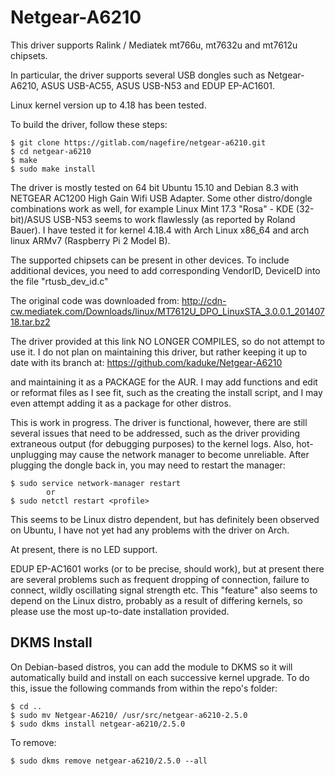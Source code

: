 # Netgear-A6210
This driver supports Ralink / Mediatek mt766u, mt7632u and mt7612u chipsets.

In particular, the driver supports several USB dongles such as Netgear-A6210,
ASUS USB-AC55, ASUS USB-N53 and EDUP EP-AC1601.

Linux kernel version up to 4.18 has been tested.

To build the driver, follow these steps:

	$ git clone https://gitlab.com/nagefire/netgear-a6210.git
	$ cd netgear-a6210
	$ make
	$ sudo make install

The driver is mostly tested on 64 bit Ubuntu 15.10 and Debian 8.3 with NETGEAR AC1200
High Gain Wifi USB Adapter. Some other distro/dongle combinations work as well, for
example Linux Mint 17.3 "Rosa" - KDE (32-bit)/ASUS USB-N53 seems to work flawlessly
(as reported by Roland Bauer). I have tested it for kernel 4.18.4 with Arch Linux
x86_64 and arch linux ARMv7 (Raspberry Pi 2 Model B).

The supported chipsets can be present in other devices. To include additional
devices, you need to add corresponding VendorID, DeviceID into the file
"rtusb_dev_id.c"

The original code was downloaded from: 
http://cdn-cw.mediatek.com/Downloads/linux/MT7612U_DPO_LinuxSTA_3.0.0.1_20140718.tar.bz2

The driver provided at this link NO LONGER COMPILES, so do not attempt to use it. I
do not plan on maintaining this driver, but rather keeping it up to date with
its branch at:
https://github.com/kaduke/Netgear-A6210

and maintaining it as a PACKAGE for the AUR. I may add functions and edit or reformat
files as I see fit, such as the creating the install script, and I may even attempt
adding it as a package for other distros.

This is work in progress. The driver is functional, however, there are still several
issues that need to be addressed, such as the driver providing extraneous output
(for debugging purposes) to the kernel logs. Also, hot-unplugging may cause the
network manager to become unreliable. After plugging the dongle back in, you may need
to restart the manager:

	$ sudo service network-manager restart
			or
	$ sudo netctl restart <profile>

This seems to be Linux distro dependent, but has definitely been observed on Ubuntu,
I have not yet had any problems with the driver on Arch.

At present, there is no LED support.

EDUP EP-AC1601 works (or to be precise, should work), but at present there are
several problems such as frequent dropping of connection, failure to connect, wildly
oscillating signal strength etc. This "feature" also seems to depend on the Linux distro,
probably as a result of differing kernels, so please use the most up-to-date
installation provided.

## DKMS Install

On Debian-based distros, you can add the module to DKMS so it will automatically
build and install on each successive kernel upgrade. To do this, issue the following
commands from within the repo's folder:

	$ cd ..
	$ sudo mv Netgear-A6210/ /usr/src/netgear-a6210-2.5.0
	$ sudo dkms install netgear-a6210/2.5.0

To remove:

	$ sudo dkms remove netgear-a6210/2.5.0 --all
